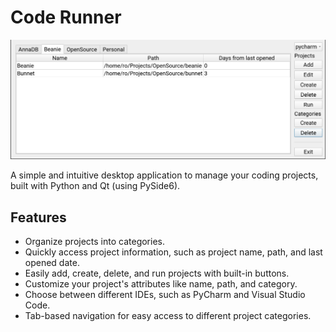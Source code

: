 # Code Runner

![Screenshot](assets/screenshot.png)

A simple and intuitive desktop application to manage your coding projects, built with Python and Qt (using PySide6).

## Features

* Organize projects into categories.
* Quickly access project information, such as project name, path, and last opened date.
* Easily add, create, delete, and run projects with built-in buttons.
* Customize your project's attributes like name, path, and category.
* Choose between different IDEs, such as PyCharm and Visual Studio Code.
* Tab-based navigation for easy access to different project categories.
